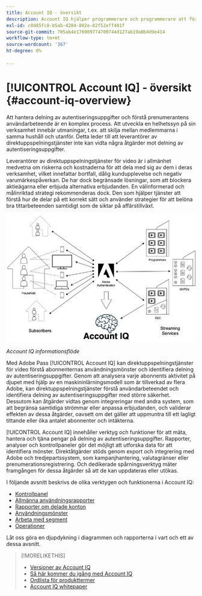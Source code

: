 ```yaml
---
title: Account IQ - översikt
description: Account IQ hjälper programmerare och programmerare att förstå riskerna för intäkter och affärsverksamhet och fastställa de mest effektiva åtgärder som ska vidtas för att mildra verkningarna av sekretessbedrägeri.
exl-id: c0d85fc8-b5ab-4284-802e-82f52eff401f
source-git-commit: 705ab4e176909774700744d127ab19a0b4d9e414
workflow-type: tm+mt
source-wordcount: '367'
ht-degree: 0%

---
```


# [!UICONTROL Account IQ] - översikt {#account-iq-overview}

Att hantera delning av autentiseringsuppgifter och förstå prenumerantens användarbeteende är en komplex process. Att utveckla en helhetssyn på sin verksamhet innebär utmaningar, t.ex. att skilja mellan medlemmarna i samma hushåll och utanför. Detta leder till att leverantörer av direktuppspelningstjänster inte kan vidta några åtgärder mot delning av autentiseringsuppgifter.

Leverantörer av direktuppspelningstjänster för video är i allmänhet medvetna om riskerna och kostnaderna för att dela med sig av dem i deras verksamhet, vilket innefattar bortfall, dålig kundupplevelse och negativ varumärkespåverkan. De har dock begränsade lösningar, som att blockera aktieägarna eller erbjuda alternativa erbjudanden. En välinformerad och målinriktad strategi rekommenderas dock. Den som hjälper tjänster att förstå hur de delar på ett korrekt sätt och använder strategier för att belöna bra tittarbeteenden samtidigt som de siktar på affärstillväxt. </span>

![Account IQ-flödesdiagram](assets/aiq-intro.png)

*Account IQ informationsflöde*

Med Adobe Pass [!UICONTROL Account IQ] kan direktuppspelningstjänster för video förstå abonnenternas användningsmönster och identifiera delning av autentiseringsuppgifter. Genom att analysera varje abonnents aktivitet på djupet med hjälp av en maskininlärningsmodell som är tillverkad av flera Adobe, kan direktuppspelningstjänster förstå användarbeteendet och identifiera delning av autentiseringsuppgifter med större säkerhet. Dessutom kan åtgärder vidtas genom integreringar med andra system, som att begränsa samtidiga strömmar eller anpassa erbjudanden, och validerar effekten av dessa åtgärder, oavsett om det gäller att uppmuntra till ett lagligt tittande eller öka antalet abonnenter och intäkterna.

[!UICONTROL Account IQ] innehåller verktyg och funktioner för att mäta, hantera och tjäna pengar på delning av autentiseringsuppgifter. Rapporter, analyser och kontrollpaneler gör det möjligt att utforska data för att identifiera mönster. Direktåtgärder stöds genom export och integrering med Adobe och tredjepartssystem, som kampanjhantering, valutagränser eller prenumerationsregistrering. Och dedikerade spårningsverktyg mäter framgången för dessa åtgärder så att de kan uppdateras eller utökas.

I följande avsnitt beskrivs de olika verktygen och funktionerna i Account IQ:

* [Kontrollpanel](/help/accountiq/introduction-dashboard.md)
* [Allmänna användningsrapporter](/help/accountiq/general-usage-reports.md)
* [Rapporter om delade konton](/help/accountiq/shared-acc-reports.md)
* [Användningsmönster](/help/accountiq/usage-patterns.md)
* [Arbeta med segment](/help/accountiq/work-with-segments.md)
* [Operationer](/help/accountiq/operations.md)

Låt oss göra en djupdykning i diagrammen och rapporterna i vart och ett av dessa avsnitt.

>[!MORELIKETHIS]
>
>* [Versioner av Account IQ](/help/accountiq/versions-aiq.md)
>* [Så här kommer du igång med Account IQ](/help/accountiq/get-started.md)
>* [Ordlista för produkttermer](/help/accountiq/product-concepts.md)
>* [Account IQ whitepaper](https://www.adobe.com/content/dam/dx/us/en/products/primetime/resources/primetime-account-iq-whitepaper.pdf)


